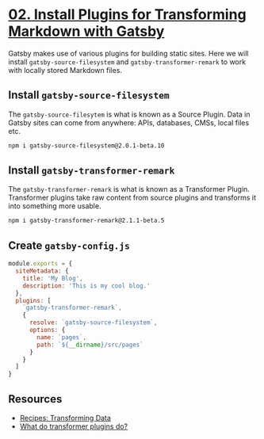 # [02. Install Plugins for Transforming Markdown with Gatsby](https://egghead.io/lessons/gatsby-install-plugins-for-transforming-markdown-with-gatsby)

Gatsby makes use of various plugins for building static sites. Here we will install `gatsby-source-filesystem` and `gatsby-transformer-remark` to work with locally stored Markdown files.

## Install `gatsby-source-filesystem`

The `gatsby-source-filesytem` is what is known as a Source Plugin. Data in Gatsby sites can come from anywhere: APIs, databases, CMSs, local files etc.

```bash
npm i gatsby-source-filesystem@2.0.1-beta.10
```

## Install `gatsby-transformer-remark`

The `gatsby-transformer-remark` is what is known as a Transformer Plugin. Transformer plugins take raw content from source plugins and transforms it into something more usable.

```bash
npm i gatsby-transformer-remark@2.1.1-beta.5
```

##  Create `gatsby-config.js`

```js
module.exports = {
  siteMetadata: {
    title: 'My Blog',
    description: 'This is my cool blog.'
  },
  plugins: [
    `gatsby-transformer-remark`,
    {
      resolve: `gatsby-source-filesystem`,
      options: {
        name: `pages`,
        path: `${__dirname}/src/pages`
      }
    }
  ]
}
```

## Resources

- [Recipes: Transforming Data](https://www.gatsbyjs.org/docs/recipes/transforming-data/)
- [What do transformer plugins do?](https://www.gatsbyjs.org/docs/creating-a-transformer-plugin/#what-do-transformer-plugins-do)

